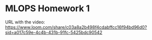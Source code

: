 # MLOPS Homework 1

URL with the video: https://www.loom.com/share/c03a8a2b498f4cdabffcc16f94bd96d0?sid=a017c59e-4c4b-431b-91fc-5425bdc90542
